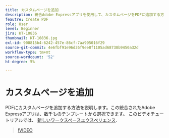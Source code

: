 ```yaml
---
title: カスタムページを追加
description: 統合Adobe Expressアプリを使用して、カスタムページをPDFに追加する方法を説明します
feautre: Create PDF
role: User
level: Beginner
jira: KT-10836
thumbnail: KT-10836.jpg
exl-id: 900815b4-6242-457e-86cf-7aa995016f29
source-git-commit: 4e6fbf91e96d26f9ee8f1105ad68738b9450a32d
workflow-type: tm+mt
source-wordcount: '52'
ht-degree: 5%

---
```


# カスタムページを追加

PDFにカスタムページを追加する方法を説明します。この統合されたAdobe Expressアプリは、数千ものテンプレートから選択できます。 このビデオチュートリアルでは、 [新しいワークスペースエクスペリエンス](new-workspace.md).

>[!VIDEO](https://video.tv.adobe.com/v/347331?quality=12&learn=on&hidetitle=true)
